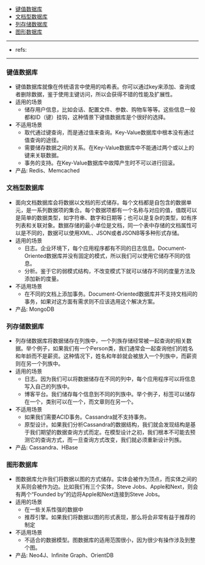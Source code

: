 - [键值数据库](#键值数据库)
- [文档型数据库](#文档型数据库)
- [列存储数据库](#列存储数据库)
- [图形数据库](#图形数据库)

---
* refs:
---

### 键值数据库
* 键值数据库就像在传统语言中使用的哈希表。你可以通过key来添加、查询或者删除数据，鉴于使用主键访问，所以会获得不错的性能及扩展性。
* 适用的场景
    * 储存用户信息，比如会话、配置文件、参数、购物车等等。这些信息一般都和ID（键）挂钩，这种情景下键值数据库是个很好的选择。
* 不适用场景
    * 取代通过键查询，而是通过值来查询。Key-Value数据库中根本没有通过值查询的途径。
    * 需要储存数据之间的关系。在Key-Value数据库中不能通过两个或以上的键来关联数据。
    * 事务的支持。在Key-Value数据库中故障产生时不可以进行回滚。
* 产品: Redis、Memcached

### 文档型数据库
* 面向文档数据库会将数据以文档的形式储存。每个文档都是自包含的数据单元，是一系列数据项的集合。每个数据项都有一个名称与对应的值，值既可以是简单的数据类型，如字符串、数字和日期等；也可以是复杂的类型，如有序列表和关联对象。数据存储的最小单位是文档，同一个表中存储的文档属性可以是不同的，数据可以使用XML、JSON或者JSONB等多种形式存储。
* 适用的场景
    * 日志。企业环境下，每个应用程序都有不同的日志信息。Document-Oriented数据库并没有固定的模式，所以我们可以使用它储存不同的信息。
    * 分析。鉴于它的弱模式结构，不改变模式下就可以储存不同的度量方法及添加新的度量。
* 不适用场景
    * 在不同的文档上添加事务。Document-Oriented数据库并不支持文档间的事务，如果对这方面有需求则不应该选用这个解决方案。
* 产品: MongoDB

### 列存储数据库
* 列存储数据库将数据储存在列族中，一个列族存储经常被一起查询的相关数据。举个例子，如果我们有一个Person类，我们通常会一起查询他们的姓名和年龄而不是薪资。这种情况下，姓名和年龄就会被放入一个列族中，而薪资则在另一个列族中。
* 适用的场景
    * 日志。因为我们可以将数据储存在不同的列中，每个应用程序可以将信息写入自己的列族中。
    * 博客平台。我们储存每个信息到不同的列族中。举个例子，标签可以储存在一个，类别可以在一个，而文章则在另一个。
* 不适用场景
    * 如果我们需要ACID事务。Cassandra就不支持事务。
    * 原型设计。如果我们分析Cassandra的数据结构，我们就会发现结构是基于我们期望的数据查询方式而定。在模型设计之初，我们根本不可能去预测它的查询方式，而一旦查询方式改变，我们就必须重新设计列族。
* 产品: Cassandra、HBase

### 图形数据库
* 图数据库允许我们将数据以图的方式储存。实体会被作为顶点，而实体之间的关系则会被作为边。比如我们有三个实体，Steve Jobs、Apple和Next，则会有两个“Founded by”的边将Apple和Next连接到Steve Jobs。
* 适用的场景
    * 在一些关系性强的数据中
    * 推荐引擎。如果我们将数据以图的形式表现，那么将会非常有益于推荐的制定
* 不适用场景
    * 不适合的数据模型。图数据库的适用范围很小，因为很少有操作涉及到整个图。
* 产品: Neo4J、Infinite Graph、OrientDB
